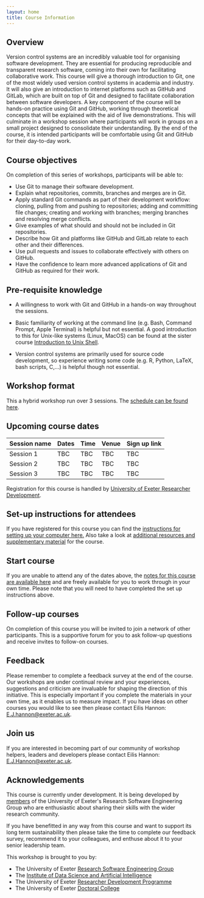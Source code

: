 ```yaml
---
layout: home
title: Course Information
---
```



## Overview

Version control systems are an incredibly valuable tool for organising software
development. They are essential for producing reproducible and transparent
research software, coming into their own for facilitating collaborative work.
This course will give a thorough introduction to Git, one of the most widely
used version control systems in academia and industry. It will also give an
introduction to internet platforms such as GitHub and GitLab, which are built on
top of Git and designed to facilitate collaboration between software developers.
A key component of the course will be hands-on practice using Git and GitHub,
working through theoretical concepts that will be explained with the aid of live
demonstrations. This will culminate in a workshop session where participants
will work in groups on a small project designed to consolidate their
understanding. By the end of the course, it is intended participants will be
comfortable using Git and GitHub for their day-to-day work.


## Course objectives

On completion of this series of workshops, participants will be able to:

- Use Git to manage their software development.
- Explain what repositories, commits, branches and merges are in Git.
- Apply standard Git commands as part of their development workflow: cloning,
  pulling from and pushing to repositories; adding and committing file changes;
  creating and working with branches; merging branches and resolving
  merge conflicts. 
- Give examples of what should and should not be included in Git repositories.
- Describe how Git and platforms like GitHub and GitLab relate to each other and
  their differences.
- Use pull requests and issues to collaborate effectively with others on GitHub.
- Have the confidence to learn more advanced applications of Git and GitHub as
  required for their work.


## Pre-requisite knowledge

- A willingness to work with Git and GitHub in a hands-on way throughout the
  sessions.

- Basic familiarity of working at the command line (e.g. Bash, Command Prompt,
  Apple Terminal) is helpful but not essential. A good introduction to this for
  Unix-like systems (Linux, MacOS) can be found at the sister course
  [Introduction to Unix Shell](https://uniexeterrse.github.io/intro-unix-shell/).

- Version control systems are primarily used for source code  development, so
  experience writing some code (e.g. R, Python, LaTeX, bash scripts, C,...) is
  helpful though not essential.


## Workshop format

This a hybrid workshop run over 3 sessions. The
[schedule can be found here](./schedule.html).


## Upcoming course dates

| Session name | Dates | Time  | Venue | Sign up link |
| --- |--- |--- |--- | --- |
| Session 1 | TBC | TBC | TBC | TBC |
| Session 2 | TBC | TBC | TBC | TBC |
| Session 3 | TBC | TBC | TBC | TBC |

Registration for this course is handled by
[University of Exeter Researcher Development](https://www.exeter.ac.uk/research/doctoralcollege/early-career-researchers/traininganddevelopment/rdprogramme/).


## Set-up instructions for attendees

If you have registered for this course you can find the
[instructions for setting up your computer here.](./setup.html) Also take a look
at [additional resources and supplementary material](./resources.html) for the
course.


## Start course

If you are unable to attend any of the dates above, the
[notes for this course are available here](./contents.html)
and are freely available for you to work through in your own time. Please note
that you will need to have completed the set up instructions above.


## Follow-up courses

On completion of this course you will be invited to join a network of other
participants. This is a supportive forum for you to ask follow-up questions and
receive invites to follow-on courses.


## Feedback

Please remember to complete a feedback survey at the end of the course. Our
workshops are under continual review and your experiences, suggestions and
criticism are invaluable for shaping the direction of this initiative. This is
especially important if you complete the materials in your own time, as it
enables us to measure impact. If you have ideas on other courses you would like
to see then please contact Eilis Hannon: <E.J.hannon@exeter.ac.uk>.


## Join us

If you are interested in becoming part of our community of workshop helpers,
leaders and developers please contact Eilis Hannon: <E.J.Hannon@exeter.ac.uk>.


## Acknowledgements

This course is currently under development. It is being developed by
[members](./acknowledgements.html) of the
University of Exeter's Research Software Engineering Group
who are enthusiastic about sharing their skills with the wider research
community.

If you have benefitted in any way from this course and want to support its long term
sustainability then please take the time to complete our feedback survey,
recommend it to your colleagues, and enthuse about it to your senior leadership
team.

This workshop is brought to you by:

- The University of Exeter [Research Software Engineering Group](https://www.exeter.ac.uk/research/idsai/team/researchsoftwareengineers/)
- The [Institute of Data Science and Artificial Intelligence](https://www.exeter.ac.uk/research/idsai/)
- The University of Exeter [Researcher Development Programme](https://www.exeter.ac.uk/research/doctoralcollege/early-career-researchers/traininganddevelopment/rdprogramme/)
- The University of Exeter [Doctoral College](https://www.exeter.ac.uk/research/doctoralcollege/)
